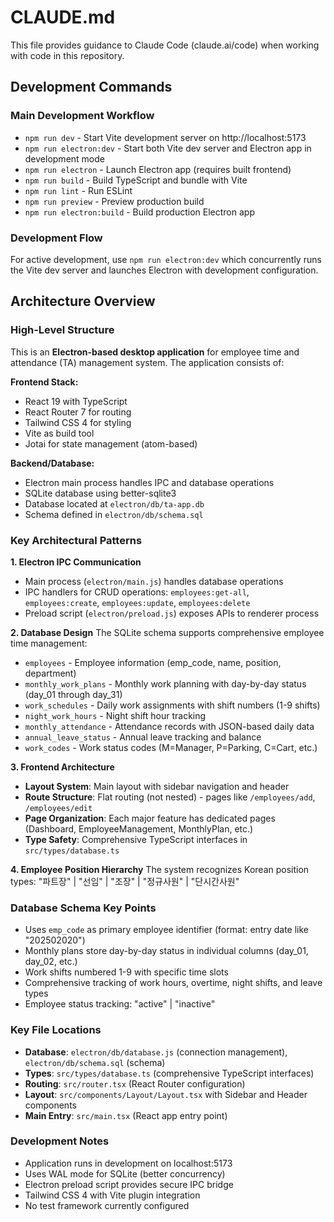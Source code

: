 # CLAUDE.md

This file provides guidance to Claude Code (claude.ai/code) when working with code in this repository.

## Development Commands

### Main Development Workflow
- `npm run dev` - Start Vite development server on http://localhost:5173
- `npm run electron:dev` - Start both Vite dev server and Electron app in development mode
- `npm run electron` - Launch Electron app (requires built frontend)
- `npm run build` - Build TypeScript and bundle with Vite
- `npm run lint` - Run ESLint
- `npm run preview` - Preview production build
- `npm run electron:build` - Build production Electron app

### Development Flow
For active development, use `npm run electron:dev` which concurrently runs the Vite dev server and launches Electron with development configuration.

## Architecture Overview

### High-Level Structure
This is an **Electron-based desktop application** for employee time and attendance (TA) management system. The application consists of:

**Frontend Stack:**
- React 19 with TypeScript
- React Router 7 for routing
- Tailwind CSS 4 for styling  
- Vite as build tool
- Jotai for state management (atom-based)

**Backend/Database:**
- Electron main process handles IPC and database operations
- SQLite database using better-sqlite3
- Database located at `electron/db/ta-app.db`
- Schema defined in `electron/db/schema.sql`

### Key Architectural Patterns

**1. Electron IPC Communication**
- Main process (`electron/main.js`) handles database operations
- IPC handlers for CRUD operations: `employees:get-all`, `employees:create`, `employees:update`, `employees:delete`
- Preload script (`electron/preload.js`) exposes APIs to renderer process

**2. Database Design**
The SQLite schema supports comprehensive employee time management:
- `employees` - Employee information (emp_code, name, position, department)
- `monthly_work_plans` - Monthly work planning with day-by-day status (day_01 through day_31)
- `work_schedules` - Daily work assignments with shift numbers (1-9 shifts)
- `night_work_hours` - Night shift hour tracking
- `monthly_attendance` - Attendance records with JSON-based daily data
- `annual_leave_status` - Annual leave tracking and balance
- `work_codes` - Work status codes (M=Manager, P=Parking, C=Cart, etc.)

**3. Frontend Architecture**
- **Layout System**: Main layout with sidebar navigation and header
- **Route Structure**: Flat routing (not nested) - pages like `/employees/add`, `/employees/edit`
- **Page Organization**: Each major feature has dedicated pages (Dashboard, EmployeeManagement, MonthlyPlan, etc.)
- **Type Safety**: Comprehensive TypeScript interfaces in `src/types/database.ts`

**4. Employee Position Hierarchy**
The system recognizes Korean position types: "파트장" | "선임" | "조장" | "정규사원" | "단시간사원"

### Database Schema Key Points
- Uses `emp_code` as primary employee identifier (format: entry date like "202502020")
- Monthly plans store day-by-day status in individual columns (day_01, day_02, etc.)
- Work shifts numbered 1-9 with specific time slots
- Comprehensive tracking of work hours, overtime, night shifts, and leave types
- Employee status tracking: "active" | "inactive"

### Key File Locations
- **Database**: `electron/db/database.js` (connection management), `electron/db/schema.sql` (schema)
- **Types**: `src/types/database.ts` (comprehensive TypeScript interfaces)
- **Routing**: `src/router.tsx` (React Router configuration)
- **Layout**: `src/components/Layout/Layout.tsx` with Sidebar and Header components
- **Main Entry**: `src/main.tsx` (React app entry point)

### Development Notes
- Application runs in development on localhost:5173 
- Uses WAL mode for SQLite (better concurrency)
- Electron preload script provides secure IPC bridge
- Tailwind CSS 4 with Vite plugin integration
- No test framework currently configured